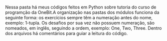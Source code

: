 Nessa pasta há meus códigos feitos em Python sobre tutoria do curso de programção da OneBit.A organização nas pastas dos módulos funciona da seguinte forma:
os exercícios sempre têm a numeração antes do nome, exemplo: 1-tupla. Os desafios por sua vez não possuem numeração, são nomeados, em inglês, seguindo a ordem, exemplo: One, Two, Three. Dentro dos arquivos há comentários para guiar a leitura do código.
